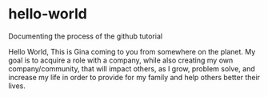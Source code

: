 # hello-world
Documenting the process of the github tutorial 

Hello World, 
This is Gina coming to you from somewhere on the planet. 
My goal is to acquire a role with a company, while also creating my own company/community, that will impact others, as I grow, problem solve, and increase my life in order to provide for my family and help others better their lives. 
